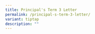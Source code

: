 ```yaml
---
title: Principal's Term 3 Letter
permalink: /principal-s-term-3-letter/
variant: tiptap
description: ""
---
```

